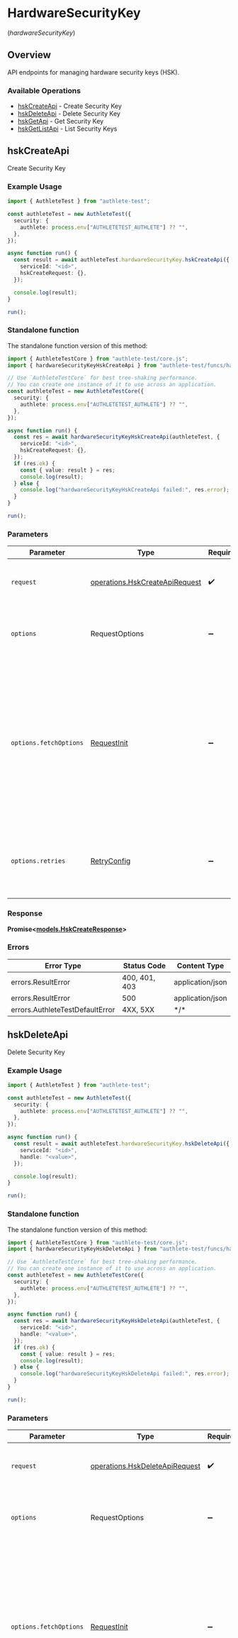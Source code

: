 # HardwareSecurityKey
(*hardwareSecurityKey*)

## Overview

API endpoints for managing hardware security keys (HSK).

### Available Operations

* [hskCreateApi](#hskcreateapi) - Create Security Key
* [hskDeleteApi](#hskdeleteapi) - Delete Security Key
* [hskGetApi](#hskgetapi) - Get Security Key
* [hskGetListApi](#hskgetlistapi) - List Security Keys

## hskCreateApi

Create Security Key

### Example Usage

<!-- UsageSnippet language="typescript" operationID="hsk_create_api" method="post" path="/api/{serviceId}/hsk/create" -->
```typescript
import { AuthleteTest } from "authlete-test";

const authleteTest = new AuthleteTest({
  security: {
    authlete: process.env["AUTHLETETEST_AUTHLETE"] ?? "",
  },
});

async function run() {
  const result = await authleteTest.hardwareSecurityKey.hskCreateApi({
    serviceId: "<id>",
    hskCreateRequest: {},
  });

  console.log(result);
}

run();
```

### Standalone function

The standalone function version of this method:

```typescript
import { AuthleteTestCore } from "authlete-test/core.js";
import { hardwareSecurityKeyHskCreateApi } from "authlete-test/funcs/hardwareSecurityKeyHskCreateApi.js";

// Use `AuthleteTestCore` for best tree-shaking performance.
// You can create one instance of it to use across an application.
const authleteTest = new AuthleteTestCore({
  security: {
    authlete: process.env["AUTHLETETEST_AUTHLETE"] ?? "",
  },
});

async function run() {
  const res = await hardwareSecurityKeyHskCreateApi(authleteTest, {
    serviceId: "<id>",
    hskCreateRequest: {},
  });
  if (res.ok) {
    const { value: result } = res;
    console.log(result);
  } else {
    console.log("hardwareSecurityKeyHskCreateApi failed:", res.error);
  }
}

run();
```

### Parameters

| Parameter                                                                                                                                                                      | Type                                                                                                                                                                           | Required                                                                                                                                                                       | Description                                                                                                                                                                    |
| ------------------------------------------------------------------------------------------------------------------------------------------------------------------------------ | ------------------------------------------------------------------------------------------------------------------------------------------------------------------------------ | ------------------------------------------------------------------------------------------------------------------------------------------------------------------------------ | ------------------------------------------------------------------------------------------------------------------------------------------------------------------------------ |
| `request`                                                                                                                                                                      | [operations.HskCreateApiRequest](../../models/operations/hskcreateapirequest.md)                                                                                               | :heavy_check_mark:                                                                                                                                                             | The request object to use for the request.                                                                                                                                     |
| `options`                                                                                                                                                                      | RequestOptions                                                                                                                                                                 | :heavy_minus_sign:                                                                                                                                                             | Used to set various options for making HTTP requests.                                                                                                                          |
| `options.fetchOptions`                                                                                                                                                         | [RequestInit](https://developer.mozilla.org/en-US/docs/Web/API/Request/Request#options)                                                                                        | :heavy_minus_sign:                                                                                                                                                             | Options that are passed to the underlying HTTP request. This can be used to inject extra headers for examples. All `Request` options, except `method` and `body`, are allowed. |
| `options.retries`                                                                                                                                                              | [RetryConfig](../../lib/utils/retryconfig.md)                                                                                                                                  | :heavy_minus_sign:                                                                                                                                                             | Enables retrying HTTP requests under certain failure conditions.                                                                                                               |

### Response

**Promise\<[models.HskCreateResponse](../../models/hskcreateresponse.md)\>**

### Errors

| Error Type                      | Status Code                     | Content Type                    |
| ------------------------------- | ------------------------------- | ------------------------------- |
| errors.ResultError              | 400, 401, 403                   | application/json                |
| errors.ResultError              | 500                             | application/json                |
| errors.AuthleteTestDefaultError | 4XX, 5XX                        | \*/\*                           |

## hskDeleteApi

Delete Security Key

### Example Usage

<!-- UsageSnippet language="typescript" operationID="hsk_delete_api" method="delete" path="/api/{serviceId}/hsk/delete/{handle}" -->
```typescript
import { AuthleteTest } from "authlete-test";

const authleteTest = new AuthleteTest({
  security: {
    authlete: process.env["AUTHLETETEST_AUTHLETE"] ?? "",
  },
});

async function run() {
  const result = await authleteTest.hardwareSecurityKey.hskDeleteApi({
    serviceId: "<id>",
    handle: "<value>",
  });

  console.log(result);
}

run();
```

### Standalone function

The standalone function version of this method:

```typescript
import { AuthleteTestCore } from "authlete-test/core.js";
import { hardwareSecurityKeyHskDeleteApi } from "authlete-test/funcs/hardwareSecurityKeyHskDeleteApi.js";

// Use `AuthleteTestCore` for best tree-shaking performance.
// You can create one instance of it to use across an application.
const authleteTest = new AuthleteTestCore({
  security: {
    authlete: process.env["AUTHLETETEST_AUTHLETE"] ?? "",
  },
});

async function run() {
  const res = await hardwareSecurityKeyHskDeleteApi(authleteTest, {
    serviceId: "<id>",
    handle: "<value>",
  });
  if (res.ok) {
    const { value: result } = res;
    console.log(result);
  } else {
    console.log("hardwareSecurityKeyHskDeleteApi failed:", res.error);
  }
}

run();
```

### Parameters

| Parameter                                                                                                                                                                      | Type                                                                                                                                                                           | Required                                                                                                                                                                       | Description                                                                                                                                                                    |
| ------------------------------------------------------------------------------------------------------------------------------------------------------------------------------ | ------------------------------------------------------------------------------------------------------------------------------------------------------------------------------ | ------------------------------------------------------------------------------------------------------------------------------------------------------------------------------ | ------------------------------------------------------------------------------------------------------------------------------------------------------------------------------ |
| `request`                                                                                                                                                                      | [operations.HskDeleteApiRequest](../../models/operations/hskdeleteapirequest.md)                                                                                               | :heavy_check_mark:                                                                                                                                                             | The request object to use for the request.                                                                                                                                     |
| `options`                                                                                                                                                                      | RequestOptions                                                                                                                                                                 | :heavy_minus_sign:                                                                                                                                                             | Used to set various options for making HTTP requests.                                                                                                                          |
| `options.fetchOptions`                                                                                                                                                         | [RequestInit](https://developer.mozilla.org/en-US/docs/Web/API/Request/Request#options)                                                                                        | :heavy_minus_sign:                                                                                                                                                             | Options that are passed to the underlying HTTP request. This can be used to inject extra headers for examples. All `Request` options, except `method` and `body`, are allowed. |
| `options.retries`                                                                                                                                                              | [RetryConfig](../../lib/utils/retryconfig.md)                                                                                                                                  | :heavy_minus_sign:                                                                                                                                                             | Enables retrying HTTP requests under certain failure conditions.                                                                                                               |

### Response

**Promise\<[models.HskDeleteResponse](../../models/hskdeleteresponse.md)\>**

### Errors

| Error Type                      | Status Code                     | Content Type                    |
| ------------------------------- | ------------------------------- | ------------------------------- |
| errors.ResultError              | 400, 401, 403                   | application/json                |
| errors.ResultError              | 500                             | application/json                |
| errors.AuthleteTestDefaultError | 4XX, 5XX                        | \*/\*                           |

## hskGetApi

Get Security Key

### Example Usage

<!-- UsageSnippet language="typescript" operationID="hsk_get_api" method="get" path="/api/{serviceId}/hsk/get/{handle}" -->
```typescript
import { AuthleteTest } from "authlete-test";

const authleteTest = new AuthleteTest({
  security: {
    authlete: process.env["AUTHLETETEST_AUTHLETE"] ?? "",
  },
});

async function run() {
  const result = await authleteTest.hardwareSecurityKey.hskGetApi({
    serviceId: "<id>",
    handle: "<value>",
  });

  console.log(result);
}

run();
```

### Standalone function

The standalone function version of this method:

```typescript
import { AuthleteTestCore } from "authlete-test/core.js";
import { hardwareSecurityKeyHskGetApi } from "authlete-test/funcs/hardwareSecurityKeyHskGetApi.js";

// Use `AuthleteTestCore` for best tree-shaking performance.
// You can create one instance of it to use across an application.
const authleteTest = new AuthleteTestCore({
  security: {
    authlete: process.env["AUTHLETETEST_AUTHLETE"] ?? "",
  },
});

async function run() {
  const res = await hardwareSecurityKeyHskGetApi(authleteTest, {
    serviceId: "<id>",
    handle: "<value>",
  });
  if (res.ok) {
    const { value: result } = res;
    console.log(result);
  } else {
    console.log("hardwareSecurityKeyHskGetApi failed:", res.error);
  }
}

run();
```

### Parameters

| Parameter                                                                                                                                                                      | Type                                                                                                                                                                           | Required                                                                                                                                                                       | Description                                                                                                                                                                    |
| ------------------------------------------------------------------------------------------------------------------------------------------------------------------------------ | ------------------------------------------------------------------------------------------------------------------------------------------------------------------------------ | ------------------------------------------------------------------------------------------------------------------------------------------------------------------------------ | ------------------------------------------------------------------------------------------------------------------------------------------------------------------------------ |
| `request`                                                                                                                                                                      | [operations.HskGetApiRequest](../../models/operations/hskgetapirequest.md)                                                                                                     | :heavy_check_mark:                                                                                                                                                             | The request object to use for the request.                                                                                                                                     |
| `options`                                                                                                                                                                      | RequestOptions                                                                                                                                                                 | :heavy_minus_sign:                                                                                                                                                             | Used to set various options for making HTTP requests.                                                                                                                          |
| `options.fetchOptions`                                                                                                                                                         | [RequestInit](https://developer.mozilla.org/en-US/docs/Web/API/Request/Request#options)                                                                                        | :heavy_minus_sign:                                                                                                                                                             | Options that are passed to the underlying HTTP request. This can be used to inject extra headers for examples. All `Request` options, except `method` and `body`, are allowed. |
| `options.retries`                                                                                                                                                              | [RetryConfig](../../lib/utils/retryconfig.md)                                                                                                                                  | :heavy_minus_sign:                                                                                                                                                             | Enables retrying HTTP requests under certain failure conditions.                                                                                                               |

### Response

**Promise\<[models.HskGetResponse](../../models/hskgetresponse.md)\>**

### Errors

| Error Type                      | Status Code                     | Content Type                    |
| ------------------------------- | ------------------------------- | ------------------------------- |
| errors.ResultError              | 400, 401, 403                   | application/json                |
| errors.ResultError              | 500                             | application/json                |
| errors.AuthleteTestDefaultError | 4XX, 5XX                        | \*/\*                           |

## hskGetListApi

List Security Keys

### Example Usage

<!-- UsageSnippet language="typescript" operationID="hsk_get_list_api" method="get" path="/api/{serviceId}/hsk/get/list" -->
```typescript
import { AuthleteTest } from "authlete-test";

const authleteTest = new AuthleteTest({
  security: {
    authlete: process.env["AUTHLETETEST_AUTHLETE"] ?? "",
  },
});

async function run() {
  const result = await authleteTest.hardwareSecurityKey.hskGetListApi({
    serviceId: "<id>",
  });

  console.log(result);
}

run();
```

### Standalone function

The standalone function version of this method:

```typescript
import { AuthleteTestCore } from "authlete-test/core.js";
import { hardwareSecurityKeyHskGetListApi } from "authlete-test/funcs/hardwareSecurityKeyHskGetListApi.js";

// Use `AuthleteTestCore` for best tree-shaking performance.
// You can create one instance of it to use across an application.
const authleteTest = new AuthleteTestCore({
  security: {
    authlete: process.env["AUTHLETETEST_AUTHLETE"] ?? "",
  },
});

async function run() {
  const res = await hardwareSecurityKeyHskGetListApi(authleteTest, {
    serviceId: "<id>",
  });
  if (res.ok) {
    const { value: result } = res;
    console.log(result);
  } else {
    console.log("hardwareSecurityKeyHskGetListApi failed:", res.error);
  }
}

run();
```

### Parameters

| Parameter                                                                                                                                                                      | Type                                                                                                                                                                           | Required                                                                                                                                                                       | Description                                                                                                                                                                    |
| ------------------------------------------------------------------------------------------------------------------------------------------------------------------------------ | ------------------------------------------------------------------------------------------------------------------------------------------------------------------------------ | ------------------------------------------------------------------------------------------------------------------------------------------------------------------------------ | ------------------------------------------------------------------------------------------------------------------------------------------------------------------------------ |
| `request`                                                                                                                                                                      | [operations.HskGetListApiRequest](../../models/operations/hskgetlistapirequest.md)                                                                                             | :heavy_check_mark:                                                                                                                                                             | The request object to use for the request.                                                                                                                                     |
| `options`                                                                                                                                                                      | RequestOptions                                                                                                                                                                 | :heavy_minus_sign:                                                                                                                                                             | Used to set various options for making HTTP requests.                                                                                                                          |
| `options.fetchOptions`                                                                                                                                                         | [RequestInit](https://developer.mozilla.org/en-US/docs/Web/API/Request/Request#options)                                                                                        | :heavy_minus_sign:                                                                                                                                                             | Options that are passed to the underlying HTTP request. This can be used to inject extra headers for examples. All `Request` options, except `method` and `body`, are allowed. |
| `options.retries`                                                                                                                                                              | [RetryConfig](../../lib/utils/retryconfig.md)                                                                                                                                  | :heavy_minus_sign:                                                                                                                                                             | Enables retrying HTTP requests under certain failure conditions.                                                                                                               |

### Response

**Promise\<[models.HskGetListResponse](../../models/hskgetlistresponse.md)\>**

### Errors

| Error Type                      | Status Code                     | Content Type                    |
| ------------------------------- | ------------------------------- | ------------------------------- |
| errors.ResultError              | 400, 401, 403                   | application/json                |
| errors.ResultError              | 500                             | application/json                |
| errors.AuthleteTestDefaultError | 4XX, 5XX                        | \*/\*                           |